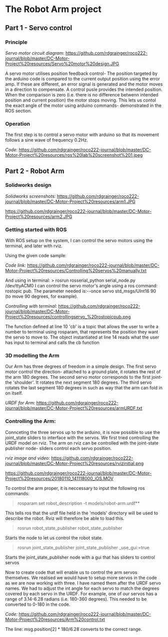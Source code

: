 # The Robot Arm project

## Part 1 - Servo control

### Principle 

*Servo motor circuit diagram:*
https://github.com/rdgrainger/roco222-journal/blob/master/DC-Motor-Project%20resources/Servo%20motor%20design.JPG

A servo motor utilises position feedback control- The position targeted by the arduino code is compared to the current output position using the error amp. If these are different, an error signal is generated and the motor moves in a direction to compensate. A control pusle provides the intended position. When the comparison is zero (i.e. there is no difference betwenn intended position and current position) the motor stops moving. This lets us contol the exact angle of the motor using arduino commands- demonstrated in the ROS section.

### Operation

The first step is to control a servo motor with arduino so that its movement follows a sine wave of frequency 0.2Hz.

*Code:*
https://github.com/rdgrainger/roco222-journal/blob/master/DC-Motor-Project%20resources/ros%20lab%20screenshot%201.jpeg


## Part 2 - Robot Arm

### Solidworks design

*Solidworks screenshots:*
https://github.com/rdgrainger/roco222-journal/blob/master/DC-Motor-Project%20resources/arm1.JPG

https://github.com/rdgrainger/roco222-journal/blob/master/DC-Motor-Project%20resources/arm2.JPG


### Getting started with ROS

With ROS setup on the system, I can control the servo motors using the terminal, and later with rviz.

Using the given code sample:

*Code link:*
https://github.com/rdgrainger/roco222-journal/blob/master/DC-Motor-Project%20resources/Controlling%20servos%20manually.txt

And using in terminal: > rosrun rosserial_python serial_node.py /dev/ttyACM0
I can control the servo motor's angle using a ros command: rostopic pub. The parameter needed is:--once servo std_msgs/UInt16 90 (to move 90 degrees, for example).

*Controlling with terminal:*
https://github.com/rdgrainger/roco222-journal/blob/master/DC-Motor-Project%20resources/controllingservo_%20rostopicpub.png

The function defined at line 10 'cb' is a topic that allows the user to write a number to terminal using rosparam, that represents the position they want the servo to move to.
The object instantiated at line 14 reads what the user has input to terminal and calls the cb function

### 3D modelling the Arm

Our Arm has three degrees of freedom in a simple design. The first servo motor control the direction- attached to a ground plate, it rotates the rest of the arm 180 degrees. The second servo motor corresponds to the first joint- the 'shoulder'. It rotates the next segment 180 degrees. The third servo rotates the last segment 180 degrees in such as way that the arm can fold in on itself. 

*URDF for Arm:*
https://github.com/rdgrainger/roco222-journal/blob/master/DC-Motor-Project%20resources/armURDF.txt

### Controlling the Arm:

Connceting the three servos up to the arduino, it is now possible to use the joint_state sliders to interface with the servos. We first tried controlling the URDF model on rviz.
The arm on rviz can be controlled with the joint-state publisher node- sliders control each servo position.

*rviz image and video:*
https://github.com/rdgrainger/roco222-journal/blob/master/DC-Motor-Project%20resources/rvizinitial.png

https://github.com/rdgrainger/roco222-journal/blob/master/DC-Motor-Project%20resources/20180110_141118000_iOS.MOV

To control the arm proper, it is neccessary to input the following ros commands:

> rosparam set robot_description -t models/robot-arm.urdf**


This tells ros that the urdf file held in the 'models' directory will be used to describe the robot. Rviz will therefore be able to load this.

> rosrun robot_state_publisher robot_state_publisher


Starts the node to let us control the robot state.

> rosrun joint_state_publisher joint_state_publisher _use_gui:=true


Starts the joint_state_publisher node with a gui that has sliders to control servos

Now to create code that will enable us to control the arm servos themselves. We realised we would have to setup more servos in the code as we are now working with three. I have named them after the URDF servo names. We had to adjust the int angle for each servo to match the degrees covered by each servo in the URDF. For example, one of our servos has a range of 3.14-6.28 radians (i.e. 180-360 degrees). This needed to be converted to 0-180 in the code.

*Code:*
https://github.com/rdgrainger/roco222-journal/blob/master/DC-Motor-Project%20resources/Arm%20control.txt

The line: msg.position[2] * 180/6.28 converts to the correct range.
